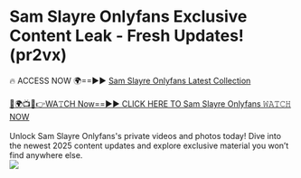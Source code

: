 # Sam Slayre Onlyfans Exclusive Content Leak - Fresh Updates! (pr2vx)

🔥 ACCESS NOW 🌍==►► <a href="https://tinyurl.com/kvy9nzfs" rel="nofollow">Sam Slayre Onlyfans Latest Collection</a>
<br><br>
[🔴🌍📺📱👉WA𝚃CH Now==►► CLICK HERE TO Sam Slayre Onlyfans 𝚆𝙰𝚃𝙲𝙷 NOW](https://tinyurl.com/kvy9nzfs)
<br><br>
Unlock Sam Slayre Onlyfans's private videos and photos today! Dive into the newest 2025 content updates and explore exclusive material you won’t find anywhere else.
<br>
<a href="https://tinyurl.com/kvy9nzfs" rel="nofollow" data-target="animated-image.originalLink"><img src="https://camo.githubusercontent.com/8a4f000d20f83aca3bf7ec5f350d767afa0574a8a352519fd8cfa583a6f93a33/68747470733a2f2f692e696d6775722e636f6d2f644a486b345a712e676966" data-canonical-src="https://i.imgur.com/dJHk4Zq.gif" style="max-width: 100%; display: inline-block;" data-target="animated-image.originalImage"></a>
<br>
